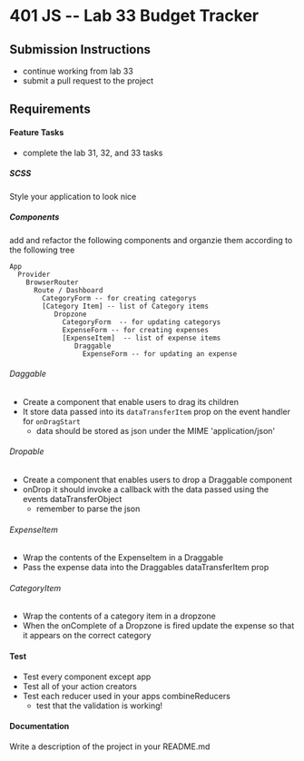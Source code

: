 401 JS --  Lab 33 Budget Tracker
===

## Submission Instructions
  * continue working from lab 33
  * submit a pull request to the project

## Requirements  
#### Feature Tasks 
* complete the lab 31, 32, and 33 tasks
##### SCSS
Style your application to look nice  

##### Components
add and refactor  the following components and organzie them according to the following tree
``` 
App
  Provider 
    BrowserRouter
      Route / Dashboard
        CategoryForm -- for creating categorys
        [Category Item] -- list of Category items
           Dropzone
             CategoryForm  -- for updating categorys
             ExpenseForm -- for creating expenses
             [ExpenseItem]  -- list of expense items
                Draggable 
                  ExpenseForm -- for updating an expense
```
###### Daggable
* Create a component that enable users to drag its children
* It store data passed into its `dataTransferItem` prop on the event handler for `onDragStart`
  * data should be stored as json under the MIME 'application/json'

###### Dropable 
* Create a component that enables users to drop a Draggable component
* onDrop it should invoke a callback with the data passed using the events dataTransferObject
  * remember to parse the json 
###### ExpenseItem
* Wrap the contents of the ExpenseItem in a Draggable 
* Pass the expense data into the Draggables dataTransferItem prop
###### CategoryItem
* Wrap the contents of a category item in a dropzone 
* When the onComplete of a Dropzone is fired update the expense so that it appears on the correct category

#### Test
* Test every component except app
* Test all of your action creators
* Test each reducer used in your apps combineReducers
  * test that the validation is working!

####  Documentation  
Write a description of the project in your README.md
